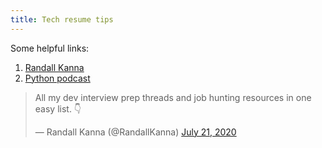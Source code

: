```yaml
---
title: Tech resume tips
---
```


Some helpful links:

1. [Randall Kanna](https://twitter.com/RandallKanna?ref_src=twsrc%5Egoogle%7Ctwcamp%5Eserp%7Ctwgr%5Eauthor)
2. [Python podcast](https://testandcode.com/122)

<blockquote class="twitter-tweet"><p lang="en" dir="ltr">All my dev interview prep threads and job hunting resources in one easy list. 👇</p>&mdash; Randall Kanna (@RandallKanna) <a href="https://twitter.com/RandallKanna/status/1285630729850953729?ref_src=twsrc%5Etfw">July 21, 2020</a></blockquote> <script async src="https://platform.twitter.com/widgets.js" charset="utf-8"></script>
